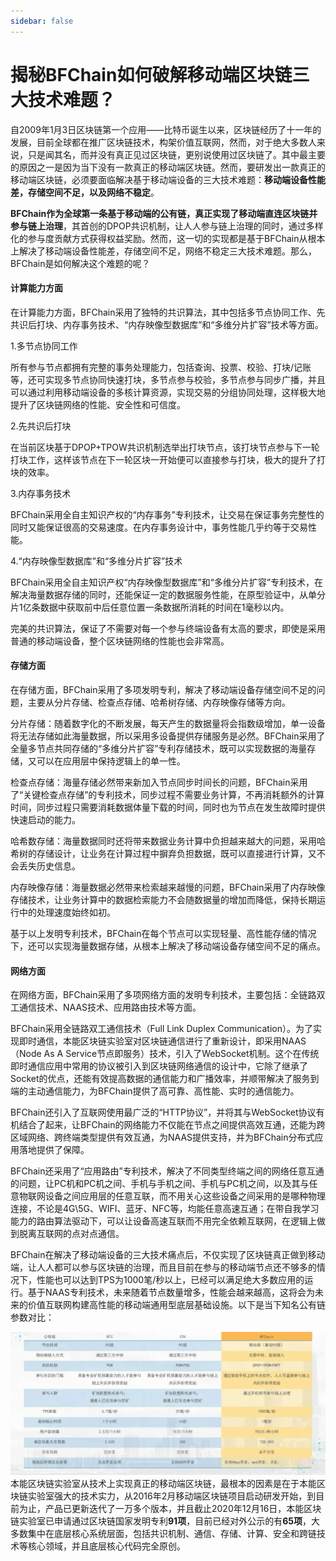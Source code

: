 ```yaml
---
sidebar: false
---
```


# 揭秘BFChain如何破解移动端区块链三大技术难题？

 自2009年1月3日区块链第一个应用——比特币诞生以来，区块链经历了十一年的发展，目前全球都在推广区块链技术，构架价值互联网，然而，对于绝大多数人来说，只是闻其名，而并没有真正见过区块链，更别说使用过区块链了。其中最主要的原因之一是因为当下没有一款真正的移动端区块链。然而，要研发出一款真正的移动端区块链，必须要面临解决基于移动端设备的三大技术难题：**移动端设备性能差，存储空间不足，以及网络不稳定**。

 **BFChain作为全球第一条基于移动端的公有链，真正实现了移动端直连区块链并参与链上治理**，其首创的DPOP共识机制，让人人参与链上治理的同时，通过多样化的参与度贡献方式获得权益奖励。然而，这一切的实现都是基于BFChain从根本上解决了移动端设备性能差，存储空间不足，网络不稳定三大技术难题。那么，BFChain是如何解决这个难题的呢？

#### 计算能力方面

 在计算能力方面，BFChain采用了独特的共识算法，其中包括多节点协同工作、先共识后打块、内存事务技术、“内存映像型数据库”和“多维分片扩容”技术等方面。



 1.多节点协同工作

 所有参与节点都拥有完整的事务处理能力，包括查询、投票、校验、打块/记账等，还可实现多节点协同快速打块，多节点参与校验，多节点参与同步广播，并且可以通过利用移动端设备的多核计算资源，实现交易的分组协同处理，这样极大地提升了区块链网络的性能、安全性和可信度。



 2.先共识后打块

 在当前区块基于DPOP+TPOW共识机制选举出打块节点，该打块节点参与下一轮打块工作，这样该节点在下一轮区块一开始便可以直接参与打块，极大的提升了打块的效率。



 3.内存事务技术

 BFChain采用全自主知识产权的“内存事务”专利技术，让交易在保证事务完整性的同时又能保证很高的交易速度。在内存事务设计中，事务性能几乎约等于交易性能。



 4.“内存映像型数据库”和“多维分片扩容”技术

 BFChain采用全自主知识产权“内存映像型数据库”和“多维分片扩容”专利技术，在解决海量数据存储的同时，还能保证一定的数据服务性能，在原型验证中，从单分片1亿条数据中获取前中后任意位置一条数据所消耗的时间在1毫秒以内。



 完美的共识算法，保证了不需要对每一个参与终端设备有太高的要求，即使是采用普通的移动端设备，整个区块链网络的性能也会非常高。

#### 存储方面

 在存储方面，BFChain采用了多项发明专利，解决了移动端设备存储空间不足的问题，主要从分片存储、检查点存储、哈希树存储、内存映像存储等方向。



 分片存储：随着数字化的不断发展，每天产生的数据量将会指数级增加，单一设备将无法存储如此海量数据，所以采用多设备提供存储服务是必然。BFChain采用了全量多节点共同存储的“多维分片扩容”专利存储技术，既可以实现数据的海量存储，又可以在应用层中保持逻辑上的单一性。



 检查点存储：海量存储必然带来新加入节点同步时间长的问题，BFChain采用了“关键检查点存储”的专利技术，同步过程不需要业务计算，不再消耗额外的计算时间，同步过程只需要消耗数据体量下载的时间，同时也为节点在发生故障时提供快速启动的能力。



 哈希数存储：海量数据同时还将带来数据业务计算中负担越来越大的问题，采用哈希树的存储设计，让业务在计算过程中摒弃负担数据，既可以直接进行计算，又不会丢失历史信息。



 内存映像存储：海量数据必然带来检索越来越慢的问题，BFChain采用了内存映像存储技术，让业务计算中的数据检索能力不会随数据量的增加而降低，保持长期运行中的处理速度始终如初。



 基于以上发明专利技术，BFChain在每个节点可以实现轻量、高性能存储的情况下，还可以实现海量数据存储，从根本上解决了移动端设备存储空间不足的痛点。

#### 网络方面

 在网络方面，BFChain采用了多项网络方面的发明专利技术，主要包括：全链路双工通信技术、NAAS技术、应用路由技术等方面。



 BFChain采用全链路双工通信技术（Full Link Duplex Communication）。为了实现即时通信，本能区块链实验室对区块链通信进行了重新设计，即采用NAAS（Node As A Service节点即服务）技术，引入了WebSocket机制。这个在传统即时通信应用中常用的协议被引入到区块链网络通信的设计中，它除了继承了Socket的优点，还能有效提高数据的通信能力和广播效率，并顺带解决了服务到端的主动通信能力，为BFChain提供了高可靠、高性能、实时的通信能力。



 BFChain还引入了互联网使用最广泛的“HTTP协议”，并将其与WebSocket协议有机结合了起来，让BFChain的网络能力不仅能在节点之间提供高效互通，还能为跨区域网络、跨终端类型提供有效互通，为NAAS提供支持，并为BFChain分布式应用落地提供了保障。



 BFChain还采用了“应用路由”专利技术，解决了不同类型终端之间的网络任意互通的问题，让PC机和PC机之间、手机与手机之间、手机与PC机之间，以及其与任意物联网设备之间应用层的任意互联，而不用关心这些设备之间采用的是哪种物理连接，不论是4G\5G、WIFI、蓝牙、NFC等，均能任意高速互通；在带自我学习能力的路由算法驱动下，可以让设备高速互联而不用完全依赖互联网，在逻辑上做到脱离互联网的点对点通信。 



 BFChain在解决了移动端设备的三大技术痛点后，不仅实现了区块链真正做到移动端，让人人都可以参与区块链的治理，而且目前在参与的移动端节点还不够多的情况下，性能也可以达到TPS为1000笔/秒以上，已经可以满足绝大多数应用的运行。基于NAAS专利技术，未来随着节点数量增多，性能会越来越高，这将会为未来的价值互联网构建高性能的移动端通用型底层基础设施。以下是当下知名公有链参数对比：

![图片](./image//06-01.jpg) 本能区块链实验室从技术上实现真正的移动端区块链，最根本的因素是在于本能区块链实验室强大的技术实力，从2016年2月移动端区块链项目启动研发开始，到目前为止，产品已更新迭代了一万多个版本，并且截止2020年12月16日，本能区块链实验室已申请通过区块链国家发明专利**91项**，目前已经对外公示的有**65项**，大多数集中在底层核心系统层面，包括共识机制、通信、存储、计算、安全和跨链技术等核心领域，并且底层核心代码完全原创。
